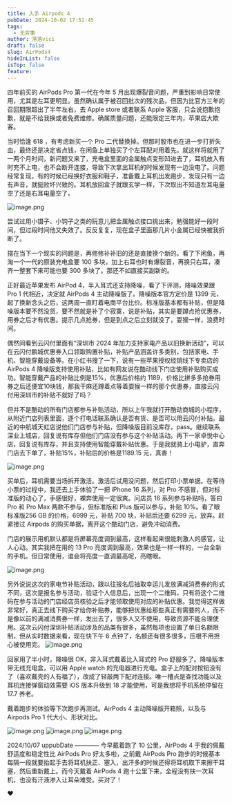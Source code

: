 ```yaml
---
title: 入手 Airpods 4
pubDate: 2024-10-02 17:51:45
tags:
  - 无穷事
author: 落落vici
draft: false
slug: AirPods4
hideInList: false
isTop: false
feature:
---
```

四年前买的 AirPods Pro 第一代在今年 5 月出现爆裂音问题，严重到影响日常使用，尤其是左耳更明显。虽然确认属于被召回批次的残次品，但因为比官方三年的召回期限超出了半年左右，去 Apple store 或者联系 Apple 客服，只会说抱歉抱歉，就是不给我换或者免费维修。确属质量问题，还能限定三年内，苹果店大欺客。

当时恰逢 618 ，有考虑新买一个 Pro 二代替换掉。但那时股市也在进一步打折失血，最终还是决定省点钱，在闲鱼上单独买了个左耳配对用着先。就这样将就用了一两个月时间，新问题又来了，充电盒里面的金属触点变形凹进去了，耳机放入有时充不上电，也不会断开连接，导致下次拿出耳机的时候发现有一边没电了。问题经常复现，有的时候已经换好衣服和鞋子，准备戴上耳机出发跑步，发现只有一边有声音，就挺败坏兴致的。耳机放回盒子就跟玄学一样，下次取出不知道左耳电量空了还是右耳电量空了。

![image.png](https://img.hux.ink/image/2024/10/202410021716014.png)


尝试过用小镊子、小钩子之类的玩意儿把金属触点接口挑出来，勉强能好一段时间，但过段时间他又失效了。反反复复，现在盒子里面那几片小金属已经快被我折断了。

摆在当下一个现实的问题是，再修修补补旧的还是直接换个新的。看了下闲鱼，再淘一个一代的原装充电盒要 100 多块，加上右耳也时有爆裂音，再换只右耳，凑齐一整套下来可能也要 300 多块了。那还不如直接买副新的。

正好最近苹果发布 AirPod 4，半入耳式还支持降噪，看了下评测，降噪效果跟 Pro 1 代相近，决定就 AirPods 4 主动降噪版了。降噪版本官方定价是 1399 元，起了换新念头之后，这两周一直盯着电商平台比价。标准版基本都有补贴，但是降噪版本要不然没货，要不然就是补了个寂寞，说是补贴，其实是要蹲点抢优惠券，用券之后才有优惠。提示几点抢券，但是到点之后立刻就没了，耍猴一样，浪费时间。

偶然间看到云闪付里面有“深圳市 2024 年加力支持家电产品以旧换新活动”，可以在云闪付鹏城优惠券入口领取购置补贴，补贴产品涵盖许多类别，包括家电、手机、智能穿戴设备等。在小红书搜了一下，说有一些苹果授权经销线下专卖店的 AirPods 4 降噪版支持使用补贴，比如有网友说在酷动线下门店使用补贴购买成功。智能穿戴产品的补贴比例是15%，优惠后价格约 1189，价格比拼多多抢券用券之后还便宜10块钱，那我干麻还蹲着点等着耍猴一样的那个优惠券，直接云闪付用深圳市的补贴不就好了吗？

但并不是酷动的所有门店都参与补贴活动，所以上午我就打开酷动商城的小程序，从附近门店列表里面，逐个打电话联系确认是否有货、是否可以用云闪付补贴。最近的中航城天虹店说他们门店参与补贴，但降噪版目前没库存，pass。继续联系深业上城店，回复说有库存但他们门店没有参与这个补贴活动。再下一家卓悦中心店，回复说有库存，并且支持使用智能穿戴补贴优惠。于是我就骑上小电驴，直奔门店去下单了，补贴15%，补贴后的价格是1189.15 元，真香！

![image.png](https://img.hux.ink/image/2024/10/202410021738133.png)

买单后，耳机需要当场拆开激活。激活后试用没问题，然后打印小票单据。在等待小票的过程中，我还去上手体验了一把 iPhone 16 系列，对 Pro 不感冒，但对标准版的动心了，手感很好，裸奔使用一定很爽。问店员 16 系列参与补贴吗，答曰 Pro 和 Pro Max 两款不参与，但标准版和 Plus 版可以参与，补贴 10%。看了眼标准版256 GB 的价格，6999 元，补贴 700 块，补贴后还要 6299 元，放弃。赶紧接过 Airpods 的购买单据，离开这个酷动门店，避免冲动消费。

门店的展示用机默认都是将屏幕亮度调到最高，这样看起来很能刺激人的感官，让人心动。其实我把在用的 13 Pro 亮度调到最高，效果也是一样一样的，一台全新的手机。但日常使用，谁会将亮度一直调最高呢，亮瞎眼。

![image.png](https://img.hux.ink/image/2024/10/202410021759228.png)

另外说说这次的家电节补贴活动，跟以往报名后抽取幸运儿发放满减消费券的形式不同，这次是报名参与活动，验证个人信息后，出现一个二维码，只有将这个二维码在参与活动的门店经店员核验之后才能领取使用对应的补贴优惠。我觉得这样做非常好，真正去线下购买才给你补贴券，能够把优惠给那些真正有需要的人，而不是像以前的满减消费券一样，发出去了，很多人又不使用，导致资源不能合理使用。这次云闪付深圳补贴活动涉及的品类有很多，虽然每项也设置了单日名额限制，但从实时数据来看，现在快下午 6 点钟了，名额还有很多很多，压根不用担心被使用完。
![image.png](https://img.hux.ink/image/2024/10/202410021752069.png)

回家用了半小时，降噪很 OK，非入耳式戴着比入耳式的 Pro 舒服多了。降噪版本带无线充电盒，可以用 Apple watch 的充电器进行充电。盒子上的配对按钮没有了（喜欢戴壳的人有福了），改成了轻敲两下配对连接。唯一槽点是查找功能以及耳机连接弹窗动效需要 iOS 版本升级到 18 才能使用，可是我想将手机系统停留在 17.7 养老。

戴着跑步的体验等下次跑步再测试。AirPods 4 主动降噪版开箱照，以及与 Airpods Pro 1 代大小、形状对比。

![image.png](https://img.hux.ink/image/2024/10/202410021818260.png)
![image.png](https://img.hux.ink/image/2024/10/202410021818630.png)
![image.png](https://img.hux.ink/image/2024/10/202410021820250.png)

2024/10/07 uppubDate ———— 今早戴着跑了 10 公里，AirPods 4 于我的佩戴舒适度和稳定性比 AirPods Pro 好太多啦，之前戴 AirPods Pro 跑步的时候基本每隔一段就要抬起手去将耳机扶正、塞入，出汗多的时候还得将耳机取下来擦干耳塞，然后重新戴上。而今天戴着 AirPods 4 跑十公里下来，全程没有扶一次耳机，也没有汗液渗入让耳朵难受。买对了！

❤